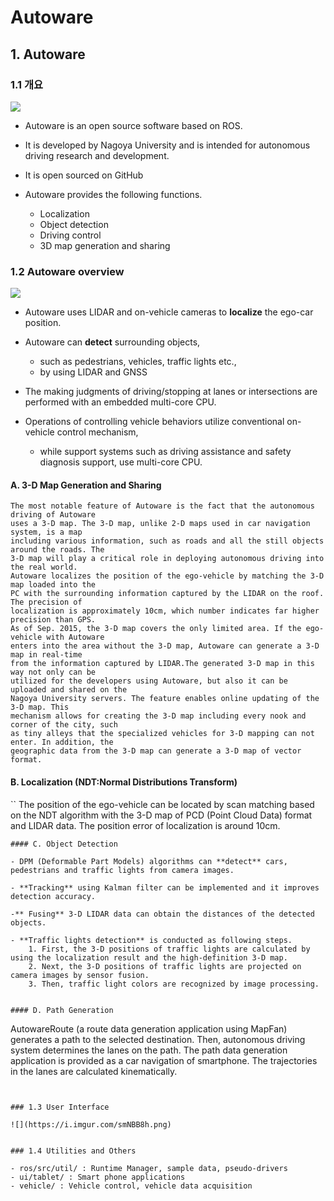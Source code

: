 # Autoware

## 1. Autoware 

### 1.1 개요

![](https://i.imgur.com/ptfCJXZ.png)



- Autoware is an open source software based on ROS. 

- It is developed by Nagoya University and is intended for autonomous driving research and development. 

- It is open sourced on GitHub


- Autoware provides the following functions.
    - Localization
    - Object detection
    - Driving control
    - 3D map generation and sharing





    
### 1.2 Autoware overview

![](https://github.com/CPFL/Autoware-Manuals/raw/master/en/imgs/fig1.png)

- Autoware uses LIDAR and on-vehicle cameras to **localize** the ego-car position. 

- Autoware can **detect** surrounding objects, 
    - such as pedestrians, vehicles, traffic lights etc., 
    - by using LIDAR and GNSS 

- The making judgments of driving/stopping at lanes or intersections are performed with an embedded multi-core CPU. 

- Operations of controlling vehicle behaviors utilize conventional on-vehicle control mechanism, 
    - while support systems such as driving assistance and safety diagnosis support, use multi-core CPU.

#### A. 3-D Map Generation and Sharing
```
The most notable feature of Autoware is the fact that the autonomous driving of Autoware
uses a 3-D map. The 3-D map, unlike 2-D maps used in car navigation system, is a map
including various information, such as roads and all the still objects around the roads. The
3-D map will play a critical role in deploying autonomous driving into the real world.
Autoware localizes the position of the ego-vehicle by matching the 3-D map loaded into the
PC with the surrounding information captured by the LIDAR on the roof. The precision of
localization is approximately 10cm, which number indicates far higher precision than GPS.
As of Sep. 2015, the 3-D map covers the only limited area. If the ego-vehicle with Autoware
enters into the area without the 3-D map, Autoware can generate a 3-D map in real-time
from the information captured by LIDAR.The generated 3-D map in this way not only can be
utilized for the developers using Autoware, but also it can be uploaded and shared on the
Nagoya University servers. The feature enables online updating of the 3-D map. This
mechanism allows for creating the 3-D map including every nook and corner of the city, such
as tiny alleys that the specialized vehicles for 3-D mapping can not enter. In addition, the
geographic data from the 3-D map can generate a 3-D map of vector format.
```
#### B. Localization (NDT:Normal Distributions Transform)
``
The position of the ego-vehicle can be located by scan matching based on the NDT
algorithm with the 3-D map of PCD (Point Cloud Data) format and LIDAR data. The position
error of localization is around 10cm.
```  
#### C. Object Detection

- DPM (Deformable Part Models) algorithms can **detect** cars, pedestrians and traffic lights from camera images. 

- **Tracking** using Kalman filter can be implemented and it improves detection accuracy. 

-** Fusing** 3-D LIDAR data can obtain the distances of the detected objects.

- **Traffic lights detection** is conducted as following steps. 
    1. First, the 3-D positions of traffic lights are calculated by using the localization result and the high-definition 3-D map. 
    2. Next, the 3-D positions of traffic lights are projected on camera images by sensor fusion. 
    3. Then, traffic light colors are recognized by image processing.    


#### D. Path Generation

```
AutowareRoute (a route data generation application using MapFan) generates a path to the
selected destination. Then, autonomous driving system determines the lanes on the path.
The path data generation application is provided as a car navigation of smartphone. The
trajectories in the lanes are calculated kinematically.
```


### 1.3 User Interface
    
![](https://i.imgur.com/smNBB8h.png)


### 1.4 Utilities and Others

- ros/src/util/ : Runtime Manager, sample data, pseudo-drivers
- ui/tablet/ : Smart phone applications
- vehicle/ : Vehicle control, vehicle data acquisition





